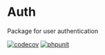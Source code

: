 # Auth

Package for user authentication

[![codecov](https://codecov.io/gh/EscolaLMS/Auth/branch/main/graph/badge.svg?token=O91FHNKI6R)](https://codecov.io/gh/EscolaLMS/Auth)
[![phpunit](https://github.com/EscolaLMS/Auth/actions/workflows/test.yml/badge.svg)](https://github.com/EscolaLMS/Core/actions/workflows/test.yml)
